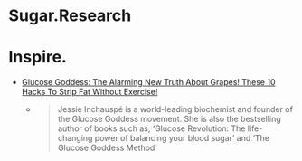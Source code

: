 # Sugar.Research
# Inspire.
- [Glucose Goddess: The Alarming New Truth About Grapes! These 10 Hacks To Strip Fat Without Exercise!](https://youtu.be/3esF-pNAM9c)
  - >Jessie Inchauspé is a world-leading biochemist and founder of the Glucose Goddess movement. She is also the bestselling author of books such as, ‘Glucose Revolution: The life-changing power of balancing your blood sugar’ and ‘The Glucose Goddess Method’
